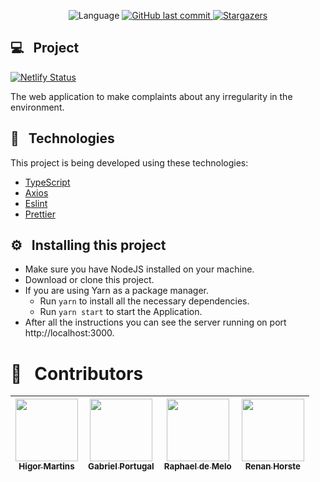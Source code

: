 <p align="center">
  <img alt="Language" src="https://img.shields.io/github/languages/top/TCC-SMIA/web?style=for-the-badge">

  <a href="https://github.com/TCC-SMIA/web" target="_blank">
    <img alt="GitHub last commit" src="https://img.shields.io/github/last-commit/TCC-SMIA/web?style=for-the-badge">
  </a>

  <a href="https://github.com/TCC-SMIA/web/stargazers" target="_blank">
    <img alt="Stargazers" src="https://img.shields.io/github/stars/TCC-SMIA/web?style=for-the-badge">
  </a>
</p>

## 💻&nbsp;&nbsp; Project
  [![Netlify Status](https://api.netlify.com/api/v1/badges/ce0b2c25-b354-440a-8313-d8767049fdd9/deploy-status)](https://app.netlify.com/sites/smia-web/deploys)

The web application to make complaints about any irregularity in the environment.

## 🚀&nbsp;&nbsp; Technologies

This project is being developed using these technologies:

- [TypeScript](https://www.typescriptlang.org/)
- [Axios](https://github.com/axios/axios)
- [Eslint](https://eslint.org/)
- [Prettier](https://prettier.io/)

## :gear:&nbsp;&nbsp; Installing this project

- Make sure you have NodeJS installed on your machine.
- Download or clone this project.
- If you are using Yarn as a package manager.
  - Run `yarn` to install all the necessary dependencies.
  - Run `yarn start` to start the Application.
- After all the instructions you can see the server running on port http://localhost:3000.

# 🥇&nbsp;&nbsp; Contributors

| [<img src="https://avatars3.githubusercontent.com/u/44821959?s=460&u=3d09f94c26b0fd9b9ed57670c62db54fa3ae0a83&v=4" width="100px;"/><br /><sub><b>Higor Martins</b></sub>](https://www.linkedin.com/in/higormartinsdasilva/)<br />  | [<img src="https://avatars3.githubusercontent.com/u/44583521?s=460&u=2bb92913239de8faeb3a3902ec3593782d9b4ac6&v=4" width="100px;"/><br /><sub><b>Gabriel Portugal</b></sub>](https://www.linkedin.com/in/gabrielrportugal/)<br /> | [<img src="https://avatars3.githubusercontent.com/u/53874888?s=460&u=ba2ad90f590349a99756eb6ae3f728039bdb5b8b&v=4" width="100px;"/><br /><sub><b>Raphael de Melo</b></sub>](https://www.linkedin.com/in/raphaeldemelo/)<br />  | [<img src="https://media-exp1.licdn.com/dms/image/C4D03AQE132_A6zuG8A/profile-displayphoto-shrink_800_800/0?e=1597276800&v=beta&t=xGMxKRdd81P8zU64U6R1WcvSz16I8fm5XfUKLLyPwMA" width="100px;"/><br /><sub><b>Renan Horste</b></sub>](https://www.linkedin.com/in/renan-matos-horste-de-oliveira-2121b4173/)<br /> |
| :---: | :---: | :---: | :---: |

